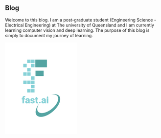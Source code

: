 ## Blog

Welcome to this blog. I am a post-graduate student (Engineering Science - Electrical Engineering) at The university of Queensland and I am currently learning computer vision and deep learning. The purpose of this blog is simply to document my journey of learning.



![Image of fast.ai logo](images/logo.png)
